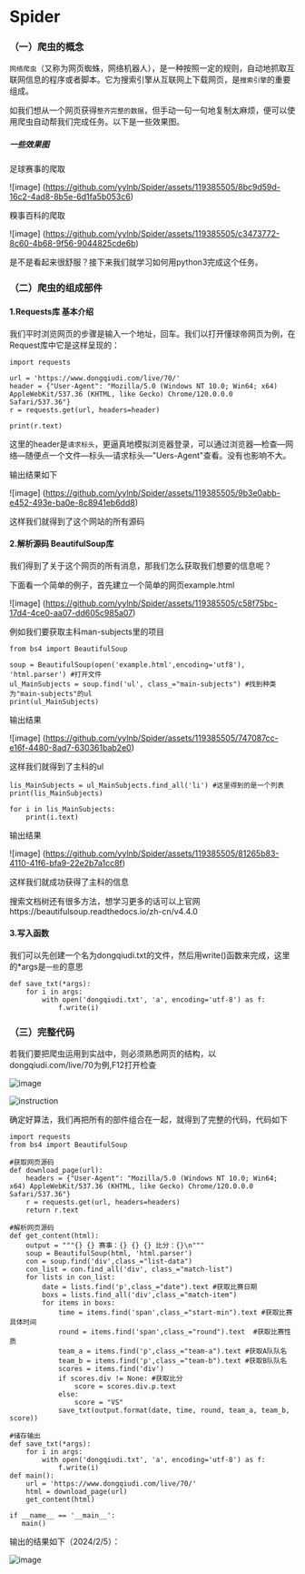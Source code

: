 # Spider

### （一）爬虫的概念
`网络爬虫`（又称为网页蜘蛛，网络机器人），是一种按照一定的规则，自动地抓取互联网信息的程序或者脚本。它为搜索引擎从互联网上下载网页，是`搜索引擎`的重要组成。

如我们想从一个网页获得`整齐完整的数据`，但手动一句一句地复制太麻烦，便可以使用爬虫自动帮我们完成任务。以下是一些效果图。

##### 一些效果图

足球赛事的爬取

![image] (https://github.com/yylnb/Spider/assets/119385505/8bc9d59d-16c2-4ad8-8b5e-6d1fa5b053c6)

糗事百科的爬取

![image] (https://github.com/yylnb/Spider/assets/119385505/c3473772-8c60-4b68-9f56-9044825cde6b)


是不是看起来很舒服？接下来我们就学习如何用python3完成这个任务。

### （二）爬虫的组成部件

#### 1.Requests库 基本介绍

我们平时浏览网页的步骤是输入一个地址，回车。我们以打开懂球帝网页为例，在 Request库中它是这样呈现的：

	import requests
 
 	url = 'https://www.dongqiudi.com/live/70/'
  	header = {"User-Agent": "Mozilla/5.0 (Windows NT 10.0; Win64; x64) AppleWebKit/537.36 (KHTML, like Gecko) Chrome/120.0.0.0 Safari/537.36"}
   	r = requests.get(url, headers=header) 

  	print(r.text)
   
这里的header是`请求标头`，更逼真地模拟浏览器登录，可以通过浏览器—检查—网络—随便点一个文件—标头—请求标头—"Uers-Agent"查看。没有也影响不大。
   
输出结果如下

![image] (https://github.com/yylnb/Spider/assets/119385505/9b3e0abb-e452-493e-ba0e-8c8941eb6dd8)

这样我们就得到了这个网站的所有源码

#### 2.解析源码 BeautifulSoup库

我们得到了关于这个网页的所有消息，那我们怎么获取我们想要的信息呢？

下面看一个简单的例子，首先建立一个简单的网页example.html

![image] (https://github.com/yylnb/Spider/assets/119385505/c58f75bc-17d4-4ce0-aa07-dd605c985a07)

例如我们要获取主科man-subjects里的项目

	from bs4 import BeautifulSoup
 
 	soup = BeautifulSoup(open('example.html',encoding='utf8'), 'html.parser') #打开文件
	ul_MainSubjects = soup.find('ul', class_="main-subjects") #找到种类为"main-subjects"的ul
 	print(ul_MainSubjects)

输出结果

![image] (https://github.com/yylnb/Spider/assets/119385505/747087cc-e16f-4480-8ad7-630361bab2e0)

这样我们就得到了主科的ul

	lis_MainSubjects = ul_MainSubjects.find_all('li') #这里得到的是一个列表
 	print(lis_MainSubjects)

  	for i in lis_MainSubjects:
    	print(i.text)
输出结果

![image] (https://github.com/yylnb/Spider/assets/119385505/81265b83-4110-41f6-bfa9-22e2b7a1cc8f)

这样我们就成功获得了主科的信息

搜索文档树还有很多方法，想学习更多的话可以上官网https://beautifulsoup.readthedocs.io/zh-cn/v4.4.0

#### 3.写入函数

我们可以先创建一个名为dongqiudi.txt的文件，然后用write()函数来完成，这里的*args是`一些`的意思

	def save_txt(*args):
    	for i in args:
        	with open('dongqiudi.txt', 'a', encoding='utf-8') as f:
	            f.write(i)

### （三）完整代码

若我们要把爬虫运用到实战中，则必须熟悉网页的结构，以dongqiudi.com/live/70为例,F12打开检查

![image](https://github.com/yylnb/Spider/assets/119385505/a06b2c56-36a5-436c-a25e-661e045c20f0)

![instruction](https://github.com/yylnb/Spider/assets/119385505/553b6f52-970f-4f12-b6a8-054784e7f2c3)


确定好算法，我们再把所有的部件组合在一起，就得到了完整的代码，代码如下

	import requests
	from bs4 import BeautifulSoup

	#获取网页源码
	def download_page(url):
	    headers = {"User-Agent": "Mozilla/5.0 (Windows NT 10.0; Win64; x64) AppleWebKit/537.36 (KHTML, like Gecko) Chrome/120.0.0.0 Safari/537.36"}
	    r = requests.get(url, headers=headers)
	    return r.text

 	#解析网页源码
	def get_content(html):
	    output = """{} {} 赛事：{} {} {} 比分：{}\n"""
	    soup = BeautifulSoup(html, 'html.parser')
	    con = soup.find('div',class_="list-data")
	    con_list = con.find_all('div', class_="match-list")
	    for lists in con_list:
	        date = lists.find('p',class_="date").text #获取比赛日期
	        boxs = lists.find_all('div',class_="match-item")
	        for items in boxs:
	            time = items.find('span',class_="start-min").text #获取比赛具体时间
	            round = items.find('span',class_="round").text	#获取比赛性质
	            team_a = items.find('p',class_="team-a").text #获取A队队名
	            team_b = items.find('p',class_="team-b").text #获取B队队名
	            scores = items.find('div')
	            if scores.div != None: #获取比分
	                score = scores.div.p.text
	            else:
	                score = "VS"
	            save_txt(output.format(date, time, round, team_a, team_b, score))

 	#储存输出
	def save_txt(*args):
	    for i in args:
	        with open('dongqiudi.txt', 'a', encoding='utf-8') as f:
	            f.write(i)
	def main():
	    url = 'https://www.dongqiudi.com/live/70/'
	    html = download_page(url)
	    get_content(html)
	
	if __name__ == '__main__':
	   main()

 输出的结果如下（2024/2/5）：

![image](https://github.com/yylnb/Spider/assets/119385505/07d86c27-b414-40b7-9349-7a3403634414)

 
	




   










 
